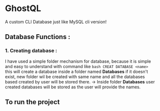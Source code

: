 # GhostQL
A custom CLI Database just like MySQL cli version!

## Database Functions :
### 1. Creating database :
I have used a simple folder mechanism for database, because it is simple and easy to understand
with command like ```bash CREAT DATABASE <name> ``` this will create a database inside a folder named **Databases**
if it doesn't exist, new folder wil be created with same name and all the databases based created by user will be stored there.
-> Inside folder **Databases** user created databases will be stored as the user will provide the names.

## To run the project
